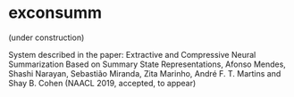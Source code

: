 # exconsumm

(under construction)

System described in the paper:
Extractive and Compressive Neural Summarization Based on Summary State Representations, Afonso Mendes, Shashi Narayan, Sebastião Miranda, Zita Marinho, André F. T. Martins and Shay B. Cohen (NAACL 2019, accepted, to appear)
